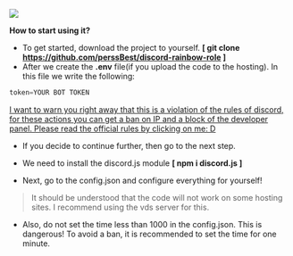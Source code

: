 ![](https://cdn.discordapp.com/attachments/635605644065374228/666228742930038784/cvKKXmy685.gif)

**How to start using it?**

- To get started, download the project to yourself. **[ git clone https://github.com/perssBest/discord-rainbow-role ]**
- After we create the **.env** file(if you upload the code to the hosting).
In this file we write the following:
```javascript
token=YOUR BOT TOKEN
```
[I want to warn you right away that this is a violation of the rules of discord, for these actions you can get a ban on IP and a block of the developer panel. Please read the official rules by clicking on me: D](https://discordapp.com/terms)

- If you decide to continue further, then go to the next step.

- We need to install the discord.js module **[ npm i discord.js ]**

- Next, go to the сonfig.json and configure everything for yourself!

> It should be understood that the code will not work on some hosting sites. I recommend using the vds server for this.

- Also, do not set the time less than 1000 in the config.json. This is dangerous! To avoid a ban, it is recommended to set the time for one minute.
